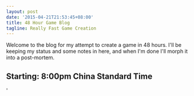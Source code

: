 ```yaml
---
layout: post
date: '2015-04-21T21:53:45+08:00'
title: 48 Hour Game Blog
tagline: Really Fast Game Creation
---
```


Welcome to the blog for my attempt to create a game in 48 hours. I'll be keeping my status and some notes in here, and when I'm done I'll morph it into a post-mortem.

## Starting: 8:00pm China Standard Time

'
